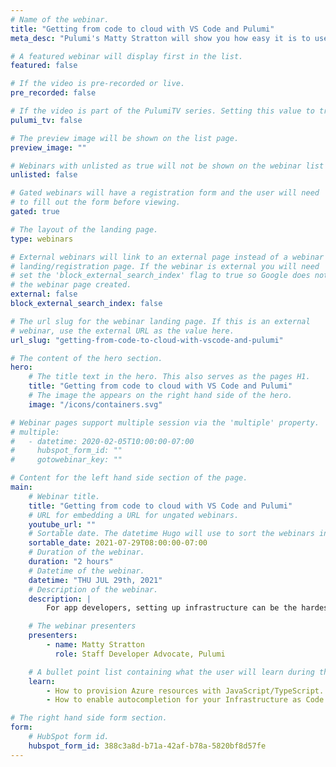 ```yaml
---
# Name of the webinar.
title: "Getting from code to cloud with VS Code and Pulumi"
meta_desc: "Pulumi's Matty Stratton will show you how easy it is to use Pulumi and VS Code to set up Azure (or any cloud) using JavaScript/TypeScript."

# A featured webinar will display first in the list.
featured: false

# If the video is pre-recorded or live.
pre_recorded: false

# If the video is part of the PulumiTV series. Setting this value to true will list the video in the "PulumiTV" section.
pulumi_tv: false

# The preview image will be shown on the list page.
preview_image: ""

# Webinars with unlisted as true will not be shown on the webinar list
unlisted: false

# Gated webinars will have a registration form and the user will need
# to fill out the form before viewing.
gated: true

# The layout of the landing page.
type: webinars

# External webinars will link to an external page instead of a webinar
# landing/registration page. If the webinar is external you will need
# set the 'block_external_search_index' flag to true so Google does not index
# the webinar page created.
external: false
block_external_search_index: false

# The url slug for the webinar landing page. If this is an external
# webinar, use the external URL as the value here.
url_slug: "getting-from-code-to-cloud-with-vscode-and-pulumi"

# The content of the hero section.
hero:
    # The title text in the hero. This also serves as the pages H1.
    title: "Getting from code to cloud with VS Code and Pulumi"
    # The image the appears on the right hand side of the hero.
    image: "/icons/containers.svg"

# Webinar pages support multiple session via the 'multiple' property.
# multiple:
#   - datetime: 2020-02-05T10:00:00-07:00
#     hubspot_form_id: ""
#     gotowebinar_key: ""

# Content for the left hand side section of the page.
main:
    # Webinar title.
    title: "Getting from code to cloud with VS Code and Pulumi"
    # URL for embedding a URL for ungated webinars.
    youtube_url: ""
    # Sortable date. The datetime Hugo will use to sort the webinars in date order.
    sortable_date: 2021-07-29T08:00:00-07:00
    # Duration of the webinar.
    duration: "2 hours"
    # Datetime of the webinar.
    datetime: "THU JUL 29th, 2021"
    # Description of the webinar.
    description: |
        For app developers, setting up infrastructure can be the hardest part of getting their app into production. What if you could just configure infrastructure using the same language you’re using to build your app? Pulumi's Matty Stratton will show you how easy it is to use Pulumi and VS Code to set up Azure (or any cloud) using JavaScript/TypeScript.

    # The webinar presenters
    presenters:
        - name: Matty Stratton
          role: Staff Developer Advocate, Pulumi

    # A bullet point list containing what the user will learn during the webinar.
    learn:
        - How to provision Azure resources with JavaScript/TypeScript.
        - How to enable autocompletion for your Infrastructure as Code.

# The right hand side form section.
form:
    # HubSpot form id.
    hubspot_form_id: 388c3a8d-b71a-42af-b78a-5820bf8d57fe
---
```

